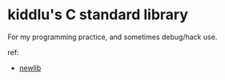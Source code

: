 # kiddlu's C standard library

For my programming practice, and sometimes debug/hack use.

ref:
- [newlib](https://sourceware.org/newlib/)